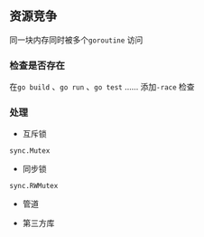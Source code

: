 ##  资源竞争
同一块内存同时被多个`goroutine` 访问



###   检查是否存在
在`go build` 、`go run` 、`go test` …… 添加`-race` 检查




###   处理
* 互斥锁
```shell
sync.Mutex
```

* 同步锁
```shell
sync.RWMutex
```

* 管道

* 第三方库
